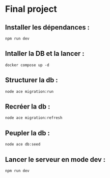 # Final project

## Installer les dépendances :

`npm run dev`

## Intaller la DB et la lancer :

`docker compose up -d`

## Structurer la db :

`node ace migration:run`

## Recréer la db :

`node ace migration:refresh`

## Peupler la db :

`node ace db:seed`

## Lancer le serveur en mode dev :

`npm run dev`
